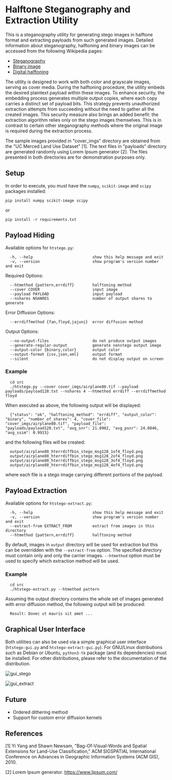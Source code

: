 # Halftone Steganography and Extraction Utility
This is a steganography utility for generating stego images in halftone format and extracting payloads from such generated images. Detailed information about steganography, halftoning and binary images can be accessed from the following Wikipedia pages:

- [Steganography](https://en.wikipedia.org/wiki/Steganography)
- [Binary image](https://en.wikipedia.org/wiki/Binary_image)
- [Digital halftoning](https://en.wikipedia.org/wiki/Halftone#Digital_halftoning)

The utility is designed to work with both color and grayscale images, serving as cover media. During the halftoning procedure, the utility embeds the desired plaintext payload within these images. To enhance security, the embedding process generates multiple output copies, where each copy carries a distinct set of payload bits. This strategy prevents unauthorized extraction attempts from succeeding without the need to gather all the created images. This security measure also brings an added benefit: the extraction algorithm relies only on the stego images themselves. This is in contrast to certain other steganography methods where the original image is required during the extraction process.

The sample images provided in "cover_imgs" directory are obtained from the "UC Merced Land Use Dataset" [1]. The text files in "payloads" directory are generated randomly using Lorem Ipsum generator [2]. The files presented in both directories are for demonstration purposes only.

## Setup
In order to execute, you must have the `numpy`, `scikit-image` and `scipy` packages installed:

    pip install numpy scikit-image scipy

or

    pip install -r requirements.txt

## Payload Hiding
Available options for `htstego.py`:

      -h, --help                          show this help message and exit
      -v, --version                       show program's version number and exit

Required Options:

      --htmethod {pattern,errdiff}        halftoning method
      --cover COVER                       input image
      --payload PAYLOAD                   input payload
      --nshares NSHARES                   number of output shares to generate

Error Diffusion Options:

      --errdiffmethod {fan,floyd,jajuni}  error diffusion method

Output Options:

      --no-output-files                   do not produce output images
      --generate-regular-output           generate nonstego output image
      --output-color {binary,color}       output color
      --output-format {csv,json,xml}      output format
      --silent                            do not display output on screen

### Example

      cd src
      ./htstego.py --cover cover_imgs/airplane80.tif --payload payloads/payload128.txt --nshares 4 --htmethod errdiff --errdiffmethod floyd

When executed as above, the following output will be displayed:

      {"status": "ok", "halftoning_method": "errdiff", "output_color": "binary", "number_of_shares": 4, "cover_file": "cover_imgs/airplane80.tif", "payload_file": "payloads/payload128.txt", "avg_snr": 21.8902, "avg_psnr": 24.0846, "avg_ssim": 0.9915}

and the following files will be created:

      output/airplane80_hterrdiffbin_stego_msg128_1of4_floyd.png
      output/airplane80_hterrdiffbin_stego_msg128_2of4_floyd.png
      output/airplane80_hterrdiffbin_stego_msg128_3of4_floyd.png
      output/airplane80_hterrdiffbin_stego_msg128_4of4_floyd.png

where each file is a stego image carrying different portions of the payload.

## Payload Extraction
Available options for `htstego-extract.py`:

      -h, --help                          show this help message and exit
      -v, --version                       show program's version number and exit
      --extract-from EXTRACT_FROM         extract from images in this directory
      --htmethod {pattern,errdiff}        halftoning method

By default, images in `output` directory will be used for extraction but this can be overridden with the `--extract-from` option. The specified directory must contain only and only the carrier images. `--htmethod` option must be used to specify which extraction method will be used.

### Example

      cd src
      ./htstego-extract.py --htmethod pattern

Assuming the output directory contains the whole set of images generated with error diffusion method, the following output will be produced:

      Result: Donec ut mauris sit amet ...

## Graphical User Interface

Both utilities can also be used via a simple graphical user interface (`htstego-gui.py` and `htstego-extract-gui.py`). For GNU/Linux distributions such as Debian or Ubuntu, `python3-tk` package (and its dependencies) must be installed. For other distributions, please refer to the documentation of the distribution.

![gui_stego](https://github.com/efeciftci/libhtstego/assets/3438150/a783c04a-eaf2-4fe6-87a6-cabc725288ed)

![gui_extract](https://github.com/efeciftci/libhtstego/assets/3438150/579a26e1-5e07-4cf2-98b4-b6e61c64e4fd)


## Future

- Ordered dithering method
- Support for custom error diffusion kernels

## References
[1] Yi Yang and Shawn Newsam, "Bag-Of-Visual-Words and Spatial Extensions for Land-Use Classification," ACM SIGSPATIAL International Conference on Advances in Geographic Information Systems (ACM GIS), 2010.

[2] Lorem Ipsum generator. https://www.lipsum.com/
